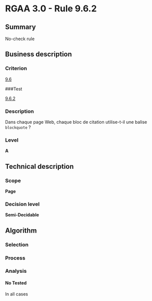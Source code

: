 # RGAA 3.0 -  Rule 9.6.2

## Summary

No-check rule

## Business description

### Criterion

[9.6](http://references.modernisation.gouv.fr/referentiel-technique-0#crit-9-6)

###Test

[9.6.2](http://disic.github.io/rgaa_referentiel_en/RGAA3.0_Criteria_English_version_v1.html#test-9-6-2)

### Description

Dans chaque page Web, chaque bloc de citation utilise-t-il une balise `blockquote` ?

### Level

**A**

## Technical description

### Scope

**Page**

### Decision level

**Semi-Decidable**

## Algorithm

### Selection

### Process

### Analysis

#### No Tested 

In all cases
